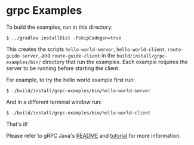 grpc Examples
==============================================

To build the examples, run in this directory:

```
$ ../gradlew installDist -PskipCodegen=true
```

This creates the scripts `hello-world-server`, `hello-world-client`,
`route-guide-server`, and `route-guide-client` in the
`build/install/grpc-examples/bin/` directory that run the examples. Each
example requires the server to be running before starting the client.

For example, to try the hello world example first run:

```
$ ./build/install/grpc-examples/bin/hello-world-server
```

And in a different terminal window run:

```
$ ./build/install/grpc-examples/bin/hello-world-client
```

That's it!

Please refer to gRPC Java's [README](../README.md) and
[tutorial](http://www.grpc.io/docs/tutorials/basic/java.html) for more
information.
